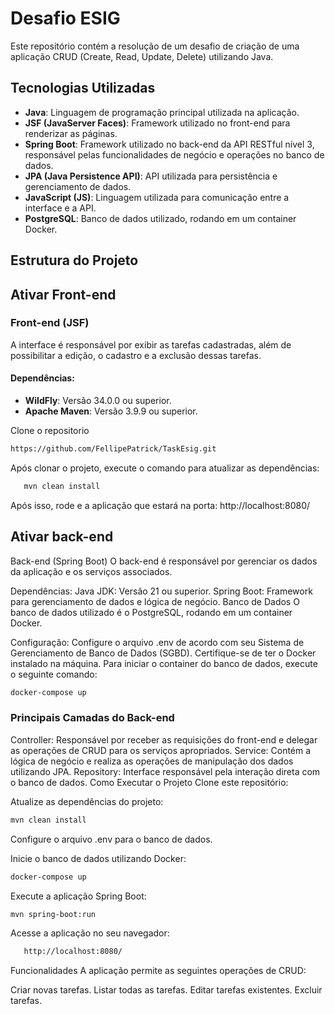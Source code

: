 # Desafio ESIG

Este repositório contém a resolução de um desafio de criação de uma aplicação CRUD (Create, Read, Update, Delete) utilizando Java.

## Tecnologias Utilizadas

- **Java**: Linguagem de programação principal utilizada na aplicação.
- **JSF (JavaServer Faces)**: Framework utilizado no front-end para renderizar as páginas.
- **Spring Boot**: Framework utilizado no back-end da API RESTful nível 3, responsável pelas funcionalidades de negócio e operações no banco de dados.
- **JPA (Java Persistence API)**: API utilizada para persistência e gerenciamento de dados.
- **JavaScript (JS)**: Linguagem utilizada para comunicação entre a interface e a API.
- **PostgreSQL**: Banco de dados utilizado, rodando em um container Docker.

## Estrutura do Projeto

## Ativar Front-end

### Front-end (JSF)

A interface é responsável por exibir as tarefas cadastradas, além de possibilitar a edição, o cadastro e a exclusão dessas tarefas.

#### Dependências:
- **WildFly**: Versão 34.0.0 ou superior.
- **Apache Maven**: Versão 3.9.9 ou superior.

Clone o repositorio
 ```bash
https://github.com/FellipePatrick/TaskEsig.git
````
Após clonar o projeto, execute o comando para atualizar as dependências:
 ```bash
    mvn clean install
  ````
Após isso, rode e a aplicação que estará na porta: http://localhost:8080/


## Ativar back-end
Back-end (Spring Boot)
O back-end é responsável por gerenciar os dados da aplicação e os serviços associados.

Dependências:
Java JDK: Versão 21 ou superior.
Spring Boot: Framework para gerenciamento de dados e lógica de negócio.
Banco de Dados
O banco de dados utilizado é o PostgreSQL, rodando em um container Docker.

Configuração:
Configure o arquivo .env de acordo com seu Sistema de Gerenciamento de Banco de Dados (SGBD).
Certifique-se de ter o Docker instalado na máquina.
Para iniciar o container do banco de dados, execute o seguinte comando:
```bash
docker-compose up
```
### Principais Camadas do Back-end
Controller: Responsável por receber as requisições do front-end e delegar as operações de CRUD para os serviços apropriados.
Service: Contém a lógica de negócio e realiza as operações de manipulação dos dados utilizando JPA.
Repository: Interface responsável pela interação direta com o banco de dados.
Como Executar o Projeto
Clone este repositório:

Atualize as dependências do projeto:
```bash
mvn clean install
```
Configure o arquivo .env para o banco de dados.

Inicie o banco de dados utilizando Docker:
```bash
docker-compose up
```
Execute a aplicação Spring Boot:
  ```bash
  mvn spring-boot:run
  ````
Acesse a aplicação no seu navegador:
 ```bash
    http://localhost:8080/
  ````

Funcionalidades
A aplicação permite as seguintes operações de CRUD:

Criar novas tarefas.
Listar todas as tarefas.
Editar tarefas existentes.
Excluir tarefas.

